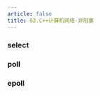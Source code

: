 ```yaml
---
article: false
title: 63.C++计算机网络-非阻塞
---
```


### select


### poll



### epoll























